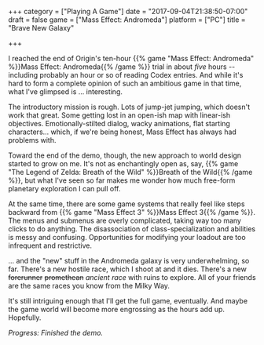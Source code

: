 +++
category = ["Playing A Game"]
date = "2017-09-04T21:38:50-07:00"
draft = false
game = ["Mass Effect: Andromeda"]
platform = ["PC"]
title = "Brave New Galaxy"

+++

I reached the end of Origin's ten-hour {{% game "Mass Effect: Andromeda" %}}Mass Effect: Andromeda{{% /game %}} trial in about <i>five</i> hours -- including probably an hour or so of reading Codex entries.  And while it's hard to form a complete opinion of such an ambitious game in that time, what I've glimpsed is ... interesting.

The introductory mission is rough.  Lots of jump-jet jumping, which doesn't work that great.  Some getting lost in an open-ish map with linear-ish objectives.  Emotionally-stilted dialog, wacky animations, flat starting characters... which, if we're being honest, Mass Effect has always had problems with.

Toward the end of the demo, though, the new approach to world design started to grow on me.  It's not as enchantingly open as, say, {{% game "The Legend of Zelda: Breath of the Wild" %}}Breath of the Wild{{% /game %}}, but what I've seen so far makes me wonder how much free-form planetary exploration I can pull off.

At the same time, there are some game systems that really feel like steps backward from {{% game "Mass Effect 3" %}}Mass Effect 3{{% /game %}}.  The menus and submenus are overly complicated, taking way too many clicks to do anything.  The disassociation of class-specialization and abilities is messy and confusing.  Opportunities for modifying your loadout are too infrequent and restrictive.

... and the "new" stuff in the Andromeda galaxy is very underwhelming, so far.  There's a new hostile race, which I shoot at and it dies.  There's a new <s>forerunner</s> <s>promethean</s> <i>ancient race</i> with ruins to explore.  All of your friends are the same races you know from the Milky Way.

It's still intriguing enough that I'll get the full game, eventually.  And maybe the game world will become more engrossing as the hours add up.  Hopefully.

<i>Progress: Finished the demo.</i>
